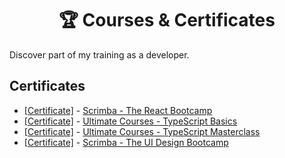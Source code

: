 <h1 align="center">🏆 Courses & Certificates</h1>

Discover part of my training as a developer.

## Certificates

<ul>
    <li>
        <a href="https://scrimba.com/certificate/uv6DQMAz/greact">[Certificate]</a> -
        <a href="https://scrimba.com/learn/react">
            Scrimba - The React Bootcamp
        </a>
    </li>
    <li>
        <a href="https://github.com/madeinchema/certificates/blob/master/certificates/Ultimate%20Courses%20-%20TypeScript%20Basics/certificate-typescript-basics-ultimatecourses.pdf">[Certificate]</a> -
        <a href="https://ultimatecourses.com/learn/typescript-basics">
            Ultimate Courses - TypeScript Basics
        </a>
    </li>
    <li>
        <a href="https://github.com/madeinchema/certificates/blob/master/certificates/Ultimate%20Courses%20-%20TypeScript%20Masterclass/certificate-typescript-masterclass-ultimatecourses.pdf">[Certificate]</a> -
        <a href="https://ultimatecourses.com/learn/typescript-masterclass">
            Ultimate Courses - TypeScript Masterclass
        </a>
    </li>
    <li>
        <a href="https://scrimba.com/certificate/uv6DQMAz/gdesignbootcamp">[Certificate]</a> -
        <a href="https://scrimba.com/learn/designbootcamp">
            Scrimba - The UI Design Bootcamp
        </a>
    </li>
</ul>
